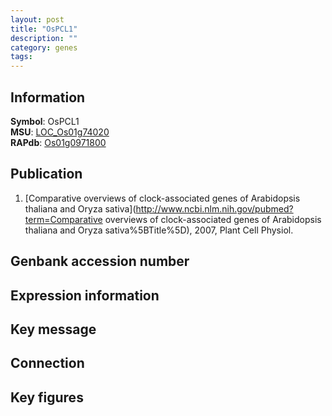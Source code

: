 ```yaml
---
layout: post
title: "OsPCL1"
description: ""
category: genes
tags: 
---
```


## Information
__Symbol__: OsPCL1  
__MSU__: [LOC_Os01g74020](http://rice.plantbiology.msu.edu/cgi-bin/ORF_infopage.cgi?orf=LOC_Os01g74020)  
__RAPdb__: [Os01g0971800](http://rapdb.dna.affrc.go.jp/viewer/gbrowse_details/irgsp1?name=Os01g0971800)  

## Publication
1. [Comparative overviews of clock-associated genes of Arabidopsis thaliana and Oryza sativa](http://www.ncbi.nlm.nih.gov/pubmed?term=Comparative overviews of clock-associated genes of Arabidopsis thaliana and Oryza sativa%5BTitle%5D), 2007, Plant Cell Physiol.

## Genbank accession number

## Expression information

## Key message

## Connection

## Key figures



